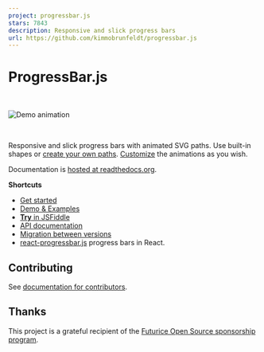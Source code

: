 ```yaml
---
project: progressbar.js
stars: 7843
description: Responsive and slick progress bars 
url: https://github.com/kimmobrunfeldt/progressbar.js
---
```


# ProgressBar.js

<br>

![Demo animation](docs/img/animation.gif)

<br>

Responsive and slick progress bars with animated SVG paths.
Use built-in shapes or [create your own paths](http://progressbarjs.readthedocs.org/en/latest/api/path/).
[Customize](http://progressbarjs.readthedocs.org/en/latest/api/parameters/#custom-animations) the animations as you wish.

Documentation is [hosted at readthedocs.org](http://progressbarjs.readthedocs.org/en/latest/).

**Shortcuts**

- [Get started](http://progressbarjs.readthedocs.org/en/latest/)
- [Demo & Examples](https://kimmobrunfeldt.github.io/progressbar.js)
- [**Try** in JSFiddle](http://jsfiddle.net/kimmobrunfeldt/8xa87k31/392/)
- [API documentation](http://progressbarjs.readthedocs.org/en/latest/api/shape/)
- [Migration between versions](http://progressbarjs.readthedocs.org/en/latest/#migrations)
- [react-progressbar.js](https://github.com/kimmobrunfeldt/react-progressbar.js) progress bars in React.

## Contributing

See [documentation for contributors](http://progressbarjs.readthedocs.org/en/latest/contributing/).

## Thanks

This project is a grateful recipient of the [Futurice Open Source sponsorship program](http://futurice.com/blog/sponsoring-free-time-open-source-activities?utm_source=github&utm_medium=spice&utm_campaign=progressbar).

